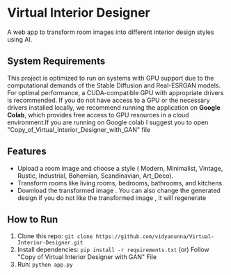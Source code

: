 # Virtual Interior Designer
A web app to transform room images into different interior design styles using AI.

## System Requirements

This project is optimized to run on systems with GPU support due to the computational demands of the Stable Diffusion and Real-ESRGAN models. For optimal performance, a CUDA-compatible GPU with appropriate drivers is recommended. If you do not have access to a GPU or the necessary drivers installed locally, we recommend running the application on **Google Colab**, which provides free access to GPU resources in a cloud environment.If you are running on Google colab I suggest you to open "Copy_of_Virtual_Interior_Designer_with_GAN" file

## Features
- Upload a room image and choose a style ( Modern, Minimalist, Vintage, Rustic, Industrial, Bohemian, Scandinavian, Art_Deco).
- Transform rooms like living rooms, bedrooms, bathrooms, and kitchens.
- Download the transformed image . You can also change the generated design if you do not like the transformed image , it will regenerate
  
## How to Run
1. Clone this repo: `git clone https://github.com/vidyanunna/Virtual-Interior-Designer.git`
2. Install dependencies: `pip install -r requirements.txt` (or) Follow "Copy of Virtual Interior Designer with GAN" File
4. Run: `python app.py`


